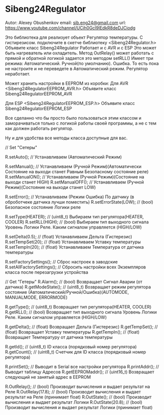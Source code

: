 # Sibeng24Regulator

Autor: Alexey Obushenkov
email: sib.eng24@gmail.com
url: https://www.youtube.com/channel/UCih0Gcl9IEdkR8deDJCiodg

Это библиотека для реализует объект Регулятор температуры. С гистирезисом.
подключите в скетче библиотеку <Sibeng24Regulator.h>
Объявите класс Sibeng24Regulator
Работает и с AVR и с ESP
Это может быть нагреватель или охладитель.
Метод OutRelay() может работать с прямой и обратной логикой
задается это методом setRLL()
Имеет три режима: Автоматический. Ручной(по умолчанию). Ошибка.
То есть пока не настроите и не переведете в Автоматический режим. Регулятор неработает.

Может хранить настройки в EEPROM из коробки:
Для AVR <Sibeng24RegulatorEEPROM_AVR.h>
Объявите класс Sibeng24RegulatorEEPROM_AVR

Для ESP <Sibeng24RegulatorEEPROM_ESP.h>
Объявите класс Sibeng24RegulatorEEPROM_ESP

Все сделанно что бы просто было пользоваться этим классом и заморачиваться только с логикой работы своей программы,
а не с тем как должен работать регулятор.

Ну и для удобства все методы класса доступные для вас.


// Set "Сетеры"

R.setAuto();      // Устанавливаем (Автоматический Режим)

R.setManual();    // Устанавливаем (Ручной Режим)(Автоматически Состояние на выходи станет Равным Безопасному состояние реле)
R.setManualON();  // Устанавливаем (Ручной Режим)(Состояние на выходи станет HIGH)
R.setManualOFF(); // Устанавливаем (Ручной Режим)(Cостояние на выходи станет LOW)

R.setError();         // Устанавливаем (Режим Ошибка) По датчику (в оброботчеке датчика лучши поместить)
R.setErrorState(LOW); // (bool) Безопасное состояние Логики реле

R.setType(HEATER);    // (uint8_t) Выбираем тип регулятора(HEATER, COOLER)
R.setRLL(HIGH);       // (bool) Выбираем тип выходного сигнала Уровень Логики Реле. Каким сигналом управляется (HIGH/LOW)

R.setDelta(0.5);      // (float) Устанавливаем Дельта (Гистерезис)
R.setTempSet(20);     // (float) Устанавливаем Уставку температуры
R.setTempIn(20);      // (float) Устанавливаем Температура от датчика температуры

R.setFactorySettings();    // Сброс настроек в заводские
R.setAllFactorySettings(); // Сбросить настройки всех Экземпляров класса после перезагрузки устройства

// Get "Гетеры"
R.Alarm();         // (bool) Возвращает Сигнал Аварии (от датчика)
R.getModeState();  // (uint8_t) Возвращает режим регулятора состояние (Автоматический/Ручной/Ошибка)(AUTOMODE, MANUALMODE, ERRORMODE)

R.getType();  // (uint8_t) Возвращает тип регулятора(HEATER, COOLER)
R.getRLL();   // (bool) Возвращает тип выходного сигнала Уровень Логики Реле. Каким сигналом управляется (HIGH/LOW)

R.getDelta();    // (float) Возвращает Дельта (Гистерезис)
R.getTempSet();  // (float) Возвращает Уставку температуры
R.getTempIn();   // (float) Возвращает Температуру от датчика температуры

R.getId();     // (uint8_t) ID класса (порядковый номер регулятора)
R.getCount();  // (uint8_t) Счетчик для ID класса (порядковый номер регулятора)

R.printSet();       // Выводит в Serial все настройки регулятора
R.printAddr();      // Выводит таблицу Адресов
R.getEEPROMaddr();  // (uint16_t) Возвращает следующий не занятый адрес в EEPROM

R.OutRelay();       // (bool) Производит вычисления и выдает результат на Реле
R.OutRelay(17.8);   // (bool) Производит вычисления и выдает результат на Реле (принимает float)
R.OutState();       // (bool) Производит вычисления и выдает результат Логики
R.OutState(20.8);   // (bool) Производит вычисления и выдает результат Логики  (принимает float)

